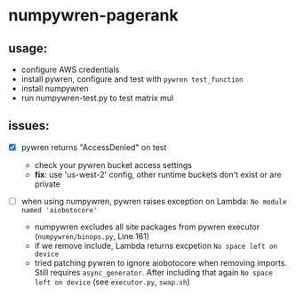 # numpywren-pagerank

## usage:
 - configure AWS credentials
 - install pywren, configure and test with `pywren test_function`
 - install numpywren
 - run numpywren-test.py to test matrix mul
## issues:
 - [x] pywren returns "AccessDenied" on test
    - check your pywren bucket access settings
    - **fix**: use 'us-west-2' config, other runtime buckets don't exist or are private
 
 - [ ] when using numpywren, pywren raises exception on Lambda: `No module named 'aiobotocore'`
    - numpywren excludes all site packages from pywren executor (`numpywren/binops.py`, Line 161)
    - if we remove include, Lambda returns excpetion `No space left on device`
    - tried patching pywren to ignore aiobotocore when removing imports. Still requires `async_generator`. After including that again `No space left on device` (see `executor.py`, `swap.sh`)
